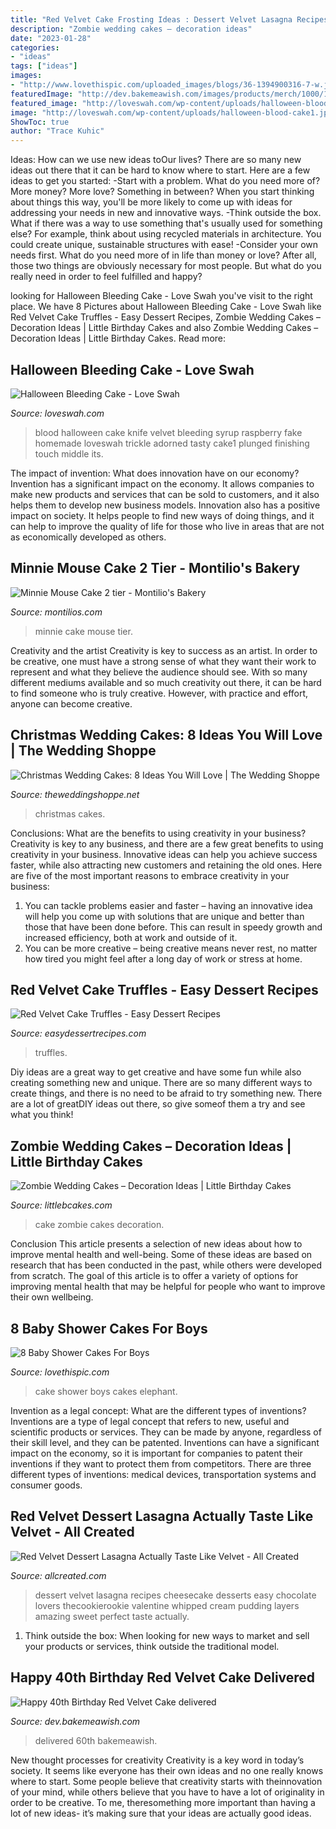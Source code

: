 ```yaml
---
title: "Red Velvet Cake Frosting Ideas : Dessert Velvet Lasagna Recipes Cheesecake Desserts Easy Chocolate Lovers Thecookierookie Valentine Whipped Cream Pudding Layers Amazing Sweet Perfect Taste Actually"
description: "Zombie wedding cakes – decoration ideas"
date: "2023-01-28"
categories:
- "ideas"
tags: ["ideas"]
images:
- "http://www.lovethispic.com/uploaded_images/blogs/36-1394900316-7-w.jpg"
featuredImage: "http://dev.bakemeawish.com/images/products/merch/1000/1050_1000.jpg"
featured_image: "http://loveswah.com/wp-content/uploads/halloween-blood-cake1.jpg"
image: "http://loveswah.com/wp-content/uploads/halloween-blood-cake1.jpg"
ShowToc: true
author: "Trace Kuhic"
---
```



Ideas: How can we use new ideas toOur lives?
There are so many new ideas out there that it can be hard to know where to start. Here are a few ideas to get you started: 
-Start with a problem. What do you need more of? More money? More love? Something in between? When you start thinking about things this way, you'll be more likely to come up with ideas for addressing your needs in new and innovative ways. 
-Think outside the box. What if there was a way to use something that's usually used for something else? For example, think about using recycled materials in architecture. You could create unique, sustainable structures with ease! 
-Consider your own needs first. What do you need more of in life than money or love? After all, those two things are obviously necessary for most people. But what do you really need in order to feel fulfilled and happy?

	

		
looking for Halloween Bleeding Cake - Love Swah you've visit to the right place. We have 8 Pictures about Halloween Bleeding Cake - Love Swah like Red Velvet Cake Truffles - Easy Dessert Recipes, Zombie Wedding Cakes – Decoration Ideas | Little Birthday Cakes and also Zombie Wedding Cakes – Decoration Ideas | Little Birthday Cakes. Read more:
		
    
## Halloween Bleeding Cake - Love Swah

<img loading=lazy src="http://loveswah.com/wp-content/uploads/halloween-blood-cake1.jpg" onerror="this.onerror=null;this.src='https://tse2.mm.bing.net/th?id=OIP.wg-nRCiKcPlJcQjhiaDHfwHaLH&amp;pid=15.1';" alt="Halloween Bleeding Cake - Love Swah">

_Source: loveswah.com_

>blood halloween cake knife velvet bleeding syrup raspberry fake homemade loveswah trickle adorned tasty cake1 plunged finishing touch middle its. 

	

The impact of invention: What does innovation have on our economy?
Invention has a significant impact on the economy. It allows companies to make new products and services that can be sold to customers, and it also helps them to develop new business models. Innovation also has a positive impact on society. It helps people to find new ways of doing things, and it can help to improve the quality of life for those who live in areas that are not as economically developed as others.

    
## Minnie Mouse Cake 2 Tier - Montilio&#039;s Bakery

<img loading=lazy src="https://montilios.com/wp-content/uploads/IMG_0325.jpg" onerror="this.onerror=null;this.src='https://tse2.mm.bing.net/th?id=OIP.3HFR9oB_MMqf2iwVfk5rDwHaJ4&amp;pid=15.1';" alt="Minnie Mouse Cake 2 tier - Montilio&#039;s Bakery">

_Source: montilios.com_

>minnie cake mouse tier. 

	

Creativity and the artist
Creativity is key to success as an artist. In order to be creative, one must have a strong sense of what they want their work to represent and what they believe the audience should see. With so many different mediums available and so much creativity out there, it can be hard to find someone who is truly creative. However, with practice and effort, anyone can become creative.

    
## Christmas Wedding Cakes: 8 Ideas You Will Love | The Wedding Shoppe

<img loading=lazy src="https://theweddingshoppe.net/wp-content/uploads/2019/10/festive-wedding-cakes.jpg" onerror="this.onerror=null;this.src='https://tse4.mm.bing.net/th?id=OIP.RizBB_28-fPTKu57-JybxgHaLH&amp;pid=15.1';" alt="Christmas Wedding Cakes: 8 Ideas You Will Love | The Wedding Shoppe">

_Source: theweddingshoppe.net_

>christmas cakes. 

	

Conclusions: What are the benefits to using creativity in your business?
Creativity is key to any business, and there are a few great benefits to using creativity in your business. Innovative ideas can help you achieve success faster, while also attracting new customers and retaining the old ones. Here are five of the most important reasons to embrace creativity in your business: 

1. You can tackle problems easier and faster – having an innovative idea will help you come up with solutions that are unique and better than those that have been done before. This can result in speedy growth and increased efficiency, both at work and outside of it. 
2. You can be more creative – being creative means never rest, no matter how tired you might feel after a long day of work or stress at home.

    
## Red Velvet Cake Truffles - Easy Dessert Recipes

<img loading=lazy src="https://easydessertrecipes.com/wp-content/uploads/2021/02/red-velvet-cake-truffles-recipe-5.jpg" onerror="this.onerror=null;this.src='https://tse2.mm.bing.net/th?id=OIP.hVut-6crDkUV7tG8QlZUigHaLH&amp;pid=15.1';" alt="Red Velvet Cake Truffles - Easy Dessert Recipes">

_Source: easydessertrecipes.com_

>truffles. 

	

Diy ideas are a great way to get creative and have some fun while also creating something new and unique. There are so many different ways to create things, and there is no need to be afraid to try something new. There are a lot of greatDIY ideas out there, so give someof them a try and see what you think!

    
## Zombie Wedding Cakes – Decoration Ideas | Little Birthday Cakes

<img loading=lazy src="http://www.littlebcakes.com/wp-content/uploads/2014/05/Zombie-Wedding-Cake-Photos.jpg" onerror="this.onerror=null;this.src='https://tse1.mm.bing.net/th?id=OIP.hScLP1o_5oi52g5dvK4zawHaJ3&amp;pid=15.1';" alt="Zombie Wedding Cakes – Decoration Ideas | Little Birthday Cakes">

_Source: littlebcakes.com_

>cake zombie cakes decoration. 

	

Conclusion
This article presents a selection of new ideas about how to improve mental health and well-being. Some of these ideas are based on research that has been conducted in the past, while others were developed from scratch. The goal of this article is to offer a variety of options for improving mental health that may be helpful for people who want to improve their own wellbeing.

    
## 8 Baby Shower Cakes For Boys

<img loading=lazy src="http://www.lovethispic.com/uploaded_images/blogs/36-1394900316-7-w.jpg" onerror="this.onerror=null;this.src='https://tse1.mm.bing.net/th?id=OIP.4H84rxMYTOzeQQTP5cynVAHaJ3&amp;pid=15.1';" alt="8 Baby Shower Cakes For Boys">

_Source: lovethispic.com_

>cake shower boys cakes elephant. 

	

Invention as a legal concept: What are the different types of inventions?
Inventions are a type of legal concept that refers to new, useful and scientific products or services. They can be made by anyone, regardless of their skill level, and they can be patented. Inventions can have a significant impact on the economy, so it is important for companies to patent their inventions if they want to protect them from competitors. There are three different types of inventions: medical devices, transportation systems and consumer goods.

    
## Red Velvet Dessert Lasagna Actually Taste Like Velvet - All Created

<img loading=lazy src="https://www.allcreated.com/wp-content/uploads/2017/02/red-velvet-dessert-lasagna-7-of-9.jpg" onerror="this.onerror=null;this.src='https://tse1.mm.bing.net/th?id=OIP.UIfTY4rSR9FNEV2OouseggHaLL&amp;pid=15.1';" alt="Red Velvet Dessert Lasagna Actually Taste Like Velvet - All Created">

_Source: allcreated.com_

>dessert velvet lasagna recipes cheesecake desserts easy chocolate lovers thecookierookie valentine whipped cream pudding layers amazing sweet perfect taste actually. 

	

1. Think outside the box: When looking for new ways to market and sell your products or services, think outside the traditional model.

    
## Happy 40th Birthday Red Velvet Cake Delivered

<img loading=lazy src="http://dev.bakemeawish.com/images/products/merch/1000/1050_1000.jpg" onerror="this.onerror=null;this.src='https://tse1.mm.bing.net/th?id=OIP.gt6_mfaVqnSeMVn4_IwcvwHaHa&amp;pid=15.1';" alt="Happy 40th Birthday Red Velvet Cake delivered">

_Source: dev.bakemeawish.com_

>delivered 60th bakemeawish. 

	

New thought processes for creativity
Creativity is a key word in today’s society. It seems like everyone has their own ideas and no one really knows where to start. Some people believe that creativity starts with theinnovation of your mind, while others believe that you have to have a lot of originality in order to be creative. To me, theresomething more important than having a lot of new ideas- it’s making sure that your ideas are actually good ideas.

